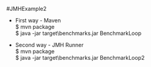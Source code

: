 #JMHExample2
- First way - Maven   
$ mvn package  
$ java -jar target\benchmarks.jar BenchmarkLoop

- Second way - JMH Runner  
$ mvn package  
$ java -jar target\benchmarks.jar BenchmarkLoop2
 
